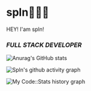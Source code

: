 # spln👨🏻‍💻
HEY! I'am spln!
### *FULL STACK DEVELOPER*

![Anurag's GitHub stats](https://github-readme-stats.vercel.app/api?username=spln13&show_icons=true&theme=synthwave)

![Spln's github activity graph](https://github-readme-activity-graph.cyclic.app/graph?username=spln13&theme=github)

![My Code::Stats history graph](https://codestats-readme.wegfan.cn/history-graph/spln?history_days=30)

